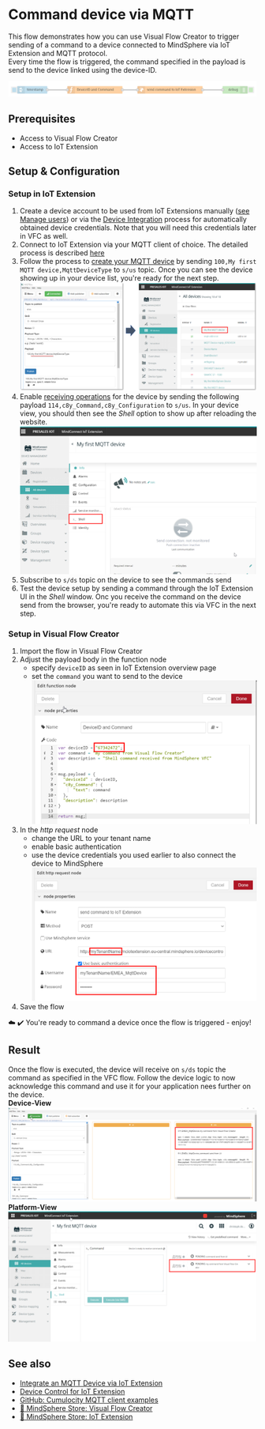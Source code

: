 # Command device via MQTT

This flow demonstrates how you can use Visual Flow Creator to trigger sending of a command to a device connected to MindSphere via IoT Extension and MQTT protocol.  
Every time the flow is triggered, the command specified in the payload is send to the device linked using the device-ID.

![image](./doc/commandMqttDevice.png)

## Prerequisites
- Access to Visual Flow Creator
- Access to IoT Extension

## Setup & Configuration

### Setup in IoT Extension
1. Create a device account to be used from IoT Extensions manually ([see Manage users](https://documentation.mindsphere.io/resources/html/mindconnect-iot-extension/en-US/120385099019.html)) or via the [Device Integration](https://cumulocity.com/guides/device-sdk/rest/#device-integration) process for automatically obtained device credentials. Note that you will need this credentials later in VFC as well. 
2. Connect to IoT Extension via your MQTT client of choice. The detailed process is described [here](https://developer.mindsphere.io/howto/howto-mqtt-mciot.html)
3. Follow the process to [create your MQTT device](https://cumulocity.com/guides/device-sdk/mqtt-examples/#hello-mqtt) by sending ```100,My first MQTT device,MqttDeviceType``` to ```s/us``` topic. Once you can see the device showing up in your device list, you're ready for the next step. 
   ![image](./doc/create_MQTT_device.png)
4. Enable [receiving operations](https://cumulocity.com/guides/10.7.0-beta/device-sdk/mqtt-examples/) for the device by sending the following payload ```114,c8y_Command,c8y_Configuration``` to ```s/us```. In your device view, you should then see the *Shell* option to show up after reloading the website. 
  ![image](./doc/activate_receiving%20operations_MQTT_device.png)
5. Subscribe to ```s/ds``` topic on the device to see the commands send
6. Test the device setup by sending a command through the IoT Extension UI in the *Shell* window. Onc you receive the command on the device send from the browser, you're ready to automate this via VFC in the next step. 

### Setup in Visual Flow Creator
1. Import the flow in Visual Flow Creator
2. Adjust the payload body in the function node
    - specify ```deviceID``` as seen in IoT Extension overview page
    - set the ```command``` you want to send to the device
      ![image](./doc/VFC_setup_device_command.png)
3. In the *http request* node 
   - change the URL to your tenant name
   - enable basic authentication 
   - use the device credentials you used earlier to also connect the device to MindSphere
   ![image](./doc/VFC_setup_http_request.png)
4.  Save the flow 

:cloud: :heavy_check_mark: You're ready to command a device once the flow is triggered - enjoy!


## Result
Once the flow is executed, the device will receive on ```s/ds``` topic the command as specified in the VFC flow. 
Follow the device logic to now acknowledge this command and use it for your application nees further on the device.  
**Device-View**
![image](./doc/receive_command.png)
**Platform-View**
![image](./doc/receive_command_IoTExt.png)

## See also
- [Integrate an MQTT Device via IoT Extension](https://developer.mindsphere.io/howto/howto-mqtt-mciot.html)
- [Device Control for IoT Extension](https://cumulocity.com/guides/reference/device-control/)
- [GitHub: Cumulocity MQTT client examples](https://github.com/SoftwareAG/c8y_hw_mqtt)
- [:shopping_cart: MindSphere Store: Visual Flow Creator](https://www.dex.siemens.com/mindsphere/applications/visual-flow-creator?viewState=DetailView&cartID=&portalUser=&store=&cclcl=en_US)
- [:shopping_cart: MindSphere Store: IoT Extension](https://mindsphere.io/store)







